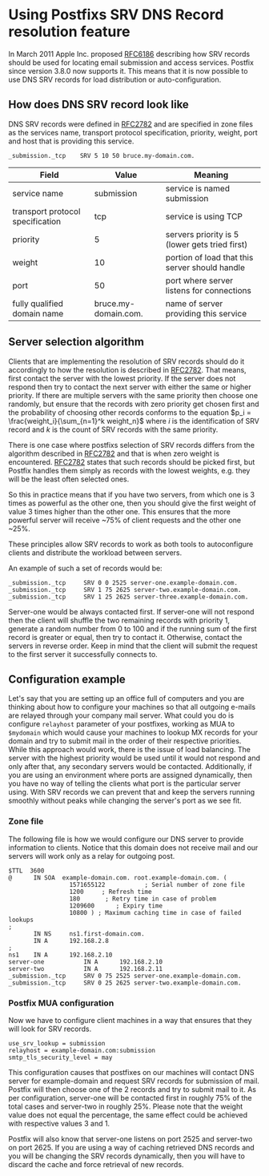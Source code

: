 # Using Postfixs SRV DNS Record resolution feature

In March 2011 Apple Inc. proposed [RFC6186](https://www.ietf.org/rfc/rfc6186.txt) describing how SRV records should be used
for locating email submission and access services. Postfix since version 3.8.0 now supports it. This means that it is now possible to
use DNS SRV records for load distribution or auto-configuration.

## How does DNS SRV record look like

DNS SRV records were defined in [RFC2782](https://www.ietf.org/rfc/rfc2782.txt) and are specified in zone files as the services name, transport protocol
specification, priority, weight, port and host that is providing this
service.

`_submission._tcp    SRV 5 10 50 bruce.my-domain.com.`

| Field | Value | Meaning |
|---|---|---|
| service name | submission | service is named submission |
| transport protocol specification | tcp | service is using TCP |
| priority | 5 | servers priority is 5 (lower gets tried first)|
| weight | 10 | portion of load that this server should handle |
| port | 50 | port where server listens for connections |
| fully qualified domain name | bruce.my-domain.com. | name of server providing this service |

## Server selection algorithm

Clients that are implementing the resolution of SRV records should do it accordingly to how the resolution is described in [RFC2782](https://www.ietf.org/rfc/rfc2782.txt). That means, first contact the server with the lowest priority. If the server does not respond then try to contact the next server with either the same or higher priority. If there are multiple servers with the same priority then choose one randomly, but ensure that the records with zero priority get chosen first and the probability of choosing other records conforms to the equation $p_i = \frac{weight_i}{\sum_{n=1}^k weight_n}$ where $i$ is the identification of SRV record and $k$ is the
count of SRV records with the same priority.

There is one case where postfixs selection of SRV records differs from the algorithm described in [RFC2782](https://www.ietf.org/rfc/rfc2782.txt) and that is when zero weight is encountered. [RFC2782](https://www.ietf.org/rfc/rfc2782.txt) states that such
records should be picked first, but Postfix handles them simply as records with
the lowest weights, e.g. they will be the least often selected ones.

So this in practice means that if you have two servers, from which one is
3 times as powerful as the other one, then you should give the first weight of value 3 times higher than the other one. This ensures that the more powerful server will receive ~75% of client requests and the other one ~25%.

These principles allow SRV records to work as both tools to autoconfigure
clients and distribute the workload between servers.

An example of such a set of records would be:

```
_submission._tcp     SRV 0 0 2525 server-one.example-domain.com.
_submission._tcp     SRV 1 75 2625 server-two.example-domain.com.
_submission._tcp     SRV 1 25 2625 server-three.example-domain.com.
```

Server-one would be always contacted first. If server-one will not respond then the client will shuffle the two remaining records with priority 1, generate a random number from 0 to 100 and if the running sum of the first record is
greater or equal, then try to contact it. Otherwise, contact the servers
in reverse order. Keep in mind that the client will submit the request to the first server it successfully connects to.

## Configuration example

Let's say that you are setting up an office full of computers and you are
thinking about how to configure your machines so that all outgoing e-mails
are relayed through your company mail server. What could you do
is configure `relayhost` parameter of your postfixes, working as MUA to `$mydomain` which would cause your machines to lookup MX records for your
domain and try to submit mail in the order of their respective priorities.
While this approach would work, there is the issue of load balancing. The
server with the highest priority would be used until it would not respond
and only after that, any secondary servers would be contacted. Additionally, if you are using an environment where ports are assigned dynamically, then you
have no way of telling the clients what port is the particular server using. With SRV records we can prevent that and keep the servers running smoothly without peaks while changing the server's port as we see fit.

### Zone file
The following file is how we would configure our DNS server to provide information to clients. Notice that this domain does not receive mail and our servers will work only as a relay for outgoing post.

```
$TTL  3600
@      IN SOA  example-domain.com. root.example-domain.com. (
                 1571655122           ; Serial number of zone file
                 1200     ; Refresh time
                 180       ; Retry time in case of problem
                 1209600      ; Expiry time
                 10800 ) ; Maximum caching time in case of failed lookups
;
       IN NS     ns1.first-domain.com.
       IN A      192.168.2.8
;
ns1    IN A      192.168.2.10
server-one           IN A      192.168.2.10
server-two           IN A      192.168.2.11
_submission._tcp     SRV 0 75 2525 server-one.example-domain.com.
_submission._tcp     SRV 0 25 2625 server-two.example-domain.com.
```

### Postfix MUA configuration

Now we have to configure client machines in a way that ensures that they
will look for SRV records.

```
use_srv_lookup = submission
relayhost = example-domain.com:submission
smtp_tls_security_level = may
```

This configuration causes that postfixes on our machines will contact DNS server
for example-domain and request SRV records for submission of mail. Postfix
will then choose one of the 2 records and try to submit mail to it. As per configuration, server-one will be contacted first in roughly 75% of the total cases and server-two in roughly 25%. Please note that the weight value does not equal the percentage, the same effect could be achieved with respective values 3 and 1.

Postfix will also know that server-one listens on port 2525 and server-two on port 2625. If you are using a way of caching retrieved DNS records and you will be changing the SRV records dynamically, then you will have to discard the cache and force retrieval of new records.
